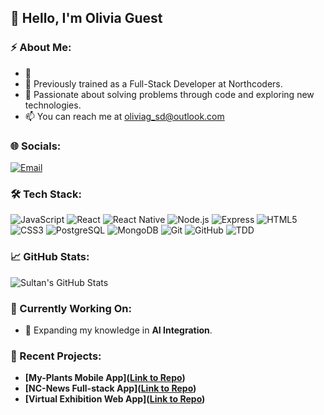 

<!--
**LivEva/LivEva** is a ✨ _special_ ✨ repository because its `README.md` (this file) appears on your GitHub profile.

Here are some ideas to get you started:

- 🔭 I’m currently working on ...
- 🌱 I’m currently learning ...
- 👯 I’m looking to collaborate on ...
- 🤔 I’m looking for help with ...
- 💬 Ask me about ...
- 📫 How to reach me: ...
- 😄 Pronouns: ...
- ⚡ Fun fact: ...
-->



## :wave: Hello, I'm Olivia Guest
### :zap: About Me:
- :rocket:
- :telescope: Previously trained as a Full-Stack Developer at Northcoders.
- :seedling: Passionate about solving problems through code and exploring new technologies.
- :mailbox: You can reach me at oliviag_sd@outlook.com
### :globe_with_meridians: Socials:
[![Email](https://img.shields.io/badge/-Email-red?style=flat-square&logo=gmail)](mailto:OliviaG_SD@outlook.com)
### :hammer_and_wrench: Tech Stack:
![JavaScript](https://img.shields.io/badge/-JavaScript-black?logo=javascript&style=flat-square)
![React](https://img.shields.io/badge/-ReactJS-blue?logo=react&style=flat-square)
![React Native](https://img.shields.io/badge/-React%20Native-blue?logo=react&style=flat-square)
![Node.js](https://img.shields.io/badge/-Node.js-green?logo=node.js&style=flat-square)
![Express](https://img.shields.io/badge/-ExpressJS-gray?logo=express&style=flat-square)
![HTML5](https://img.shields.io/badge/-HTML5-orange?logo=html5&style=flat-square)
![CSS3](https://img.shields.io/badge/-CSS3-blue?logo=css3&style=flat-square)
![PostgreSQL](https://img.shields.io/badge/-PostgreSQL-blue?logo=postgresql&style=flat-square)
![MongoDB](https://img.shields.io/badge/-MongoDB-green?logo=mongodb&style=flat-square)
![Git](https://img.shields.io/badge/-Git-red?logo=git&style=flat-square)
![GitHub](https://img.shields.io/badge/-GitHub-black?logo=github&style=flat-square)
![TDD](https://img.shields.io/badge/-TDD-lightgray?logo=jest&style=flat-square)
### :chart_with_upwards_trend: GitHub Stats:
![Sultan's GitHub Stats](https://github-readme-stats.vercel.app/api?username=LivEva&show_icons=true&theme=radical&hide_border=true&count_private=true)
### :dart: Currently Working On:
- :iphone: Expanding my knowledge in **AI Integration**.
### :triangular_flag_on_post: Recent Projects:
- **[My-Plants Mobile App]([Link to Repo](https://github.com/odonnellrory/my-plants-FE))**
- **[NC-News Full-stack App]([Link to Repo](https://github.com/LivEva/nc-news-frontend))**
- **[Virtual Exhibition Web App]([Link to Repo](https://github.com/LivEva/Exhibition-project))**







